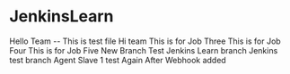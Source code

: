 # JenkinsLearn
Hello Team -- This is test file
Hi team
This is for Job Three
This is for Job Four
This is for Job Five
New Branch Test
Jenkins Learn branch
Jenkins test branch
Agent Slave 1 test
Again
After Webhook added
